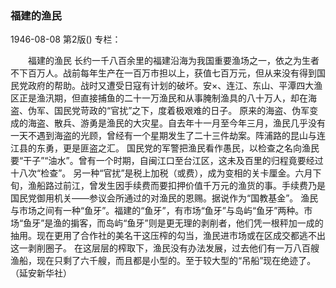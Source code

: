 ### 福建的渔民

1946-08-08
第2版()
专栏：

　　福建的渔民
    长约一千八百余里的福建沿海为我国重要渔场之一，依之为生者不下百万人。战前每年生产在一百万市担以上，获值七百万元，但从来没有得到国民党政府的帮助。战时又遭受日寇有计划的破坏。安×、连江、东山、平潭四大渔区正是渔汛期，但直接捕鱼的二十一万渔民和从事腌制渔具的八十万人，却在海盗、伪军、国民党苛政的“官扰”之下，度着极艰难的日子。
    原来的海盗、伪军变成的海盗、散兵、游勇是渔民的大灾星。自去年十一月至今年三月，渔民几乎没有一天不遇到海盗的光顾，曾经有一个星期发生了二十三件劫案。阵浦路的昆山与连江县的东勇，更是匪盗之汇。
    国民党的军警把渔民看作愚民，以检查之名向渔民要“干子”“油水”。曾有一个时期，自闽江口至台江区，这未及百里的归程竟要经过十八次“检查”。
    另一种“官扰”是税上加税（或费），成为变相的关卡厘金。六月下旬，渔船路过前江，曾发生因手续费而要扣押价值千万元的渔货的事。手续费乃是国民党御用机关——参议会所通过的对渔民的恩赐。据说作为“国教基金”。
    渔民与市场之间有一种“鱼牙”。福建的“鱼牙”，有市场“鱼牙”与岛屿“鱼牙”两种。市场“鱼牙”是渔的掮客，而岛屿“鱼牙”则是更无理的剥削者，他们凭一根秤加一成的抽用。现在更用了合作社的美名干这压榨的勾当，渔民进市场或在区成交都逃不出这一剥削圈子。
    在这层层的榨取下，渔民没有办法发展，过去他们有一万八百艘渔船，现在只剩了六千艘，而且都是小型的。至于较大型的“吊船”现在绝迹了。
                          （延安新华社）
